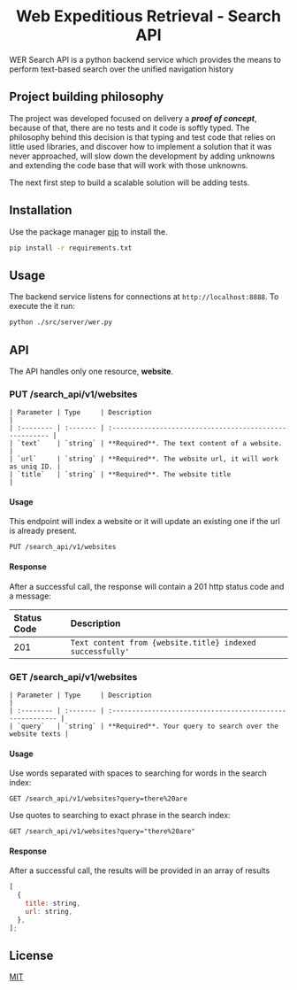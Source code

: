 <h1 align="center">Web Expeditious Retrieval - Search API</h1>

WER Search API is a python backend service which provides the means to perform text-based search over the unified navigation history

## Project building philosophy

The project was developed focused on delivery a ___proof of concept___, because of that, there are no tests and it code is softly typed. The philosophy behind this decision is that typing and test code that relies on little used libraries, and discover how to implement a solution that it was never approached, will slow down the development by adding unknowns and extending the code base that will work with those unknowns.

The next first step to build a scalable solution will be adding tests.

## Installation

Use the package manager [pip](https://pip.pypa.io/en/stable/) to install the.

```bash
pip install -r requirements.txt
```

## Usage

The backend service listens for connections at `http://localhost:8888`. To execute the it run:

```bash
python ./src/server/wer.py
```

## API

The API handles only one resource, **website**.

### PUT /search_api/v1/websites

```
| Parameter | Type     | Description                                             |
| :-------- | :------- | :------------------------------------------------------ |
| `text`    | `string` | **Required**. The text content of a website.            |
| `url`     | `string` | **Required**. The website url, it will work as uniq ID. |
| `title`   | `string` | **Required**. The website title                         |
```

#### Usage

This endpoint will index a website or it will update an existing one if the url is already present.

```http
PUT /search_api/v1/websites
```

#### Response

After a successful call, the response will contain a 201 http status code and a message:

| Status Code | Description                                               |
| :---------- | :-------------------------------------------------------- |
| 201         | `Text content from {website.title} indexed successfully'` |

### GET /search_api/v1/websites

```
| Parameter | Type     | Description                                               |
| :-------- | :------- | :-------------------------------------------------------- |
| `query`   | `string` | **Required**. Your query to search over the website texts |
```

#### Usage

Use words separated with spaces to searching for words in the search index:

```http
GET /search_api/v1/websites?query=there%20are
```

Use quotes to searching to exact phrase in the search index:

```http
GET /search_api/v1/websites?query="there%20are"
```

#### Response

After a successful call, the results will be provided in an array of results

```javascript
[
  {
    title: string,
    url: string,
  },
];
```

## License

[MIT](LICENSE)
